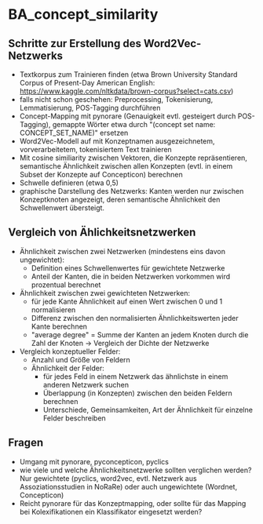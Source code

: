 # BA_concept_similarity

## Schritte zur Erstellung des Word2Vec-Netzwerks
- Textkorpus zum Trainieren finden (etwa Brown University Standard Corpus of Present-Day American English: https://www.kaggle.com/nltkdata/brown-corpus?select=cats.csv)
- falls nicht schon geschehen: Preprocessing, Tokenisierung, Lemmatisierung, POS-Tagging durchführen
- Concept-Mapping mit pynorare (Genauigkeit evtl. gesteigert durch POS-Tagging), gemappte Wörter etwa durch "(concept set name: CONCEPT_SET_NAME)" ersetzen
- Word2Vec-Modell auf mit Konzeptnamen ausgezeichnetem, vorverarbeitetem, tokenisiertem Text trainieren
- Mit cosine similiarity zwischen Vektoren, die Konzepte repräsentieren, semantische Ähnlichkeit zwischen allen Konzepten (evtl. in einem Subset der Konzepte auf Concepticon) berechnen 
- Schwelle definieren (etwa 0,5) 
- graphische Darstellung des Netzwerks: Kanten werden nur zwischen Konzeptknoten angezeigt, deren semantische Ähnlichkeit den Schwellenwert übersteigt. 

## Vergleich von Ählichkeitsnetzwerken
- Ähnlichkeit zwischen zwei Netzwerken (mindestens eins davon ungewichtet):
  - Definition eines Schwellenwertes für gewichtete Netzwerke 
  - Anteil der Kanten, die in beiden Netzwerken vorkommen wird prozentual berechnet
- Ähnlichkeit zwischen zwei gewichteten Netzwerken: 
  - für jede Kante Ähnlichkeit auf einen Wert zwischen 0 und 1 normalisieren 
  - Differenz zwischen den normalisierten Ähnlichkeitswerten jeder Kante berechnen
  - "average degree" = Summe der Kanten an jedem Knoten durch die Zahl der Knoten -> Vergleich der Dichte der Netzwerke
- Vergleich konzeptueller Felder: 
  - Anzahl und Größe von Feldern
  - Ähnlichkeit der Felder: 
    - für jedes Feld in einem Netzwerk das ähnlichste in einem anderen Netzwerk suchen 
    - Überlappung (in Konzepten) zwischen den beiden Feldern berechnen
    - Unterschiede, Gemeinsamkeiten, Art der Ähnlichkeit für einzelne Felder beschreiben 
    
## Fragen
- Umgang mit pynorare, pyconcepticon, pyclics
- wie viele und welche Ähnlichkeitsnetzwerke sollten verglichen werden? Nur gewichtete (pyclics, word2vec, evtl. Netzwerk aus Assoziationsstudien in NoRaRe) oder auch ungewichtete (Wordnet, Concepticon)
- Reicht pynorare für das Konzeptmapping, oder sollte für das Mapping bei Kolexifikationen ein Klassifikator eingesetzt werden?


